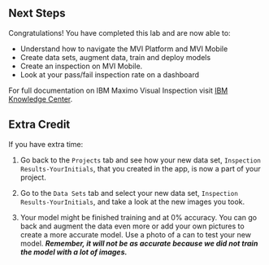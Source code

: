 

<h2>Next Steps</h2>

Congratulations! You have completed this lab and are now able to:

- Understand how to navigate the MVI Platform and MVI Mobile
- Create data sets, augment data, train and deploy models 
- Create an inspection on MVI Mobile.
- Look at your pass/fail inspection rate on a dashboard


For full documentation on IBM Maximo Visual Inspection visit [IBM Knowledge Center](https://www.ibm.com/support/knowledgecenter/en/SSRU69_1.3.0/base/vision_overview.html).

<h2>Extra Credit</h2>

If you have extra time:

1. Go back to the `Projects` tab and see how your new data set, `Inspection Results-YourInitials`, that you created in the app, is now a part of your project.

2. Go to the `Data Sets` tab and select your new data set, `Inspection Results-YourInitials`, and take a look at the new images you took. 

3. Your model might be finished training and at 0% accuracy. You can go back and augment the data even more or add your own pictures to create a more accurate model. Use a photo of a can to test your new model.  <b>*Remember, it will not be as accurate because we did not train the model with a lot of images.*</b>














